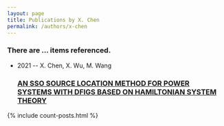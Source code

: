 ```yaml
---
layout: page
title: Publications by X. Chen
permalink: /authors/x-chen
---
```


<h3 id="number-posts">There are ... items referenced.</h3>
<ul class="post-list">
<li><span class='post-meta'>2021 -- X. Chen, X. Wu, M. Wang</span><h3><a class='post-link' href="{{ site.baseurl }}/an-sso-source-location-method-for-power-systems-with-dfigs-based-on-hamiltonian-system-theory">AN SSO SOURCE LOCATION METHOD FOR POWER SYSTEMS WITH DFIGS BASED ON HAMILTONIAN SYSTEM THEORY</a></h3></li>

</ul>
{% include count-posts.html %}

